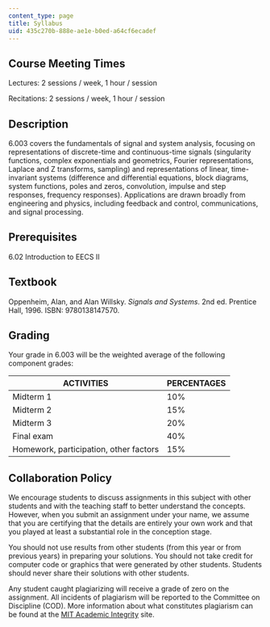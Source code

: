 ```yaml
---
content_type: page
title: Syllabus
uid: 435c270b-888e-ae1e-b0ed-a64cf6ecadef
---
```


Course Meeting Times
--------------------

Lectures: 2 sessions / week, 1 hour / session

Recitations: 2 sessions / week, 1 hour / session

Description
-----------

6.003 covers the fundamentals of signal and system analysis, focusing on representations of discrete-time and continuous-time signals (singularity functions, complex exponentials and geometrics, Fourier representations, Laplace and Z transforms, sampling) and representations of linear, time-invariant systems (difference and differential equations, block diagrams, system functions, poles and zeros, convolution, impulse and step responses, frequency responses). Applications are drawn broadly from engineering and physics, including feedback and control, communications, and signal processing.

Prerequisites
-------------

6.02 Introduction to EECS II

Textbook
--------

Oppenheim, Alan, and Alan Willsky. _Signals and Systems_. 2nd ed. Prentice Hall, 1996. ISBN: 9780138147570.

Grading
-------

Your grade in 6.003 will be the weighted average of the following component grades:

| ACTIVITIES | PERCENTAGES |
| --- | --- |
| Midterm 1 | 10% |
| Midterm 2 | 15% |
| Midterm 3 | 20% |
| Final exam | 40% |
| Homework, participation, other factors | 15% 

Collaboration Policy
--------------------

We encourage students to discuss assignments in this subject with other students and with the teaching staff to better understand the concepts. However, when you submit an assignment under your name, we assume that you are certifying that the details are entirely your own work and that you played at least a substantial role in the conception stage.

You should not use results from other students (from this year or from previous years) in preparing your solutions. You should not take credit for computer code or graphics that were generated by other students. Students should never share their solutions with other students.

Any student caught plagiarizing will receive a grade of zero on the assignment. All incidents of plagiarism will be reported to the Committee on Discipline (COD). More information about what constitutes plagiarism can be found at the [MIT Academic Integrity](http://web.mit.edu/academicintegrity/) site.